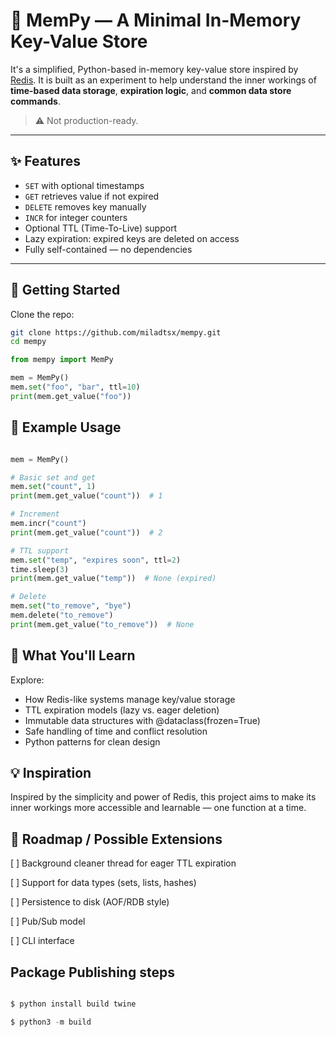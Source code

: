 # 🧠 MemPy — A Minimal In-Memory Key-Value Store

It's a simplified, Python-based in-memory key-value store inspired by [Redis](https://redis.io/). It is built as an experiment to help understand the inner workings of **time-based data storage**, **expiration logic**, and **common data store commands**.

> ⚠️ Not production-ready.

---

## ✨ Features

- `SET` with optional timestamps
- `GET` retrieves value if not expired
- `DELETE` removes key manually
- `INCR` for integer counters
- Optional TTL (Time-To-Live) support
- Lazy expiration: expired keys are deleted on access
- Fully self-contained — no dependencies

---

## 🚀 Getting Started

Clone the repo:

```bash
git clone https://github.com/miladtsx/mempy.git
cd mempy

```

```python
from mempy import MemPy

mem = MemPy()
mem.set("foo", "bar", ttl=10)
print(mem.get_value("foo"))

```

## 🧪 Example Usage
```python

mem = MemPy()

# Basic set and get
mem.set("count", 1)
print(mem.get_value("count"))  # 1

# Increment
mem.incr("count")
print(mem.get_value("count"))  # 2

# TTL support
mem.set("temp", "expires soon", ttl=2)
time.sleep(3)
print(mem.get_value("temp"))  # None (expired)

# Delete
mem.set("to_remove", "bye")
mem.delete("to_remove")
print(mem.get_value("to_remove"))  # None

```

## 🧠 What You'll Learn
Explore:
- How Redis-like systems manage key/value storage
- TTL expiration models (lazy vs. eager deletion)
- Immutable data structures with @dataclass(frozen=True)
- Safe handling of time and conflict resolution
- Python patterns for clean design

## 💡 Inspiration
Inspired by the simplicity and power of Redis, this project aims to make its inner workings more accessible and learnable — one function at a time.

## 📝 Roadmap / Possible Extensions
[ ] Background cleaner thread for eager TTL expiration

[ ] Support for data types (sets, lists, hashes)

[ ] Persistence to disk (AOF/RDB style)

[ ] Pub/Sub model

[ ] CLI interface



## Package Publishing steps
```python

$ python install build twine

$ python3 -m build




```